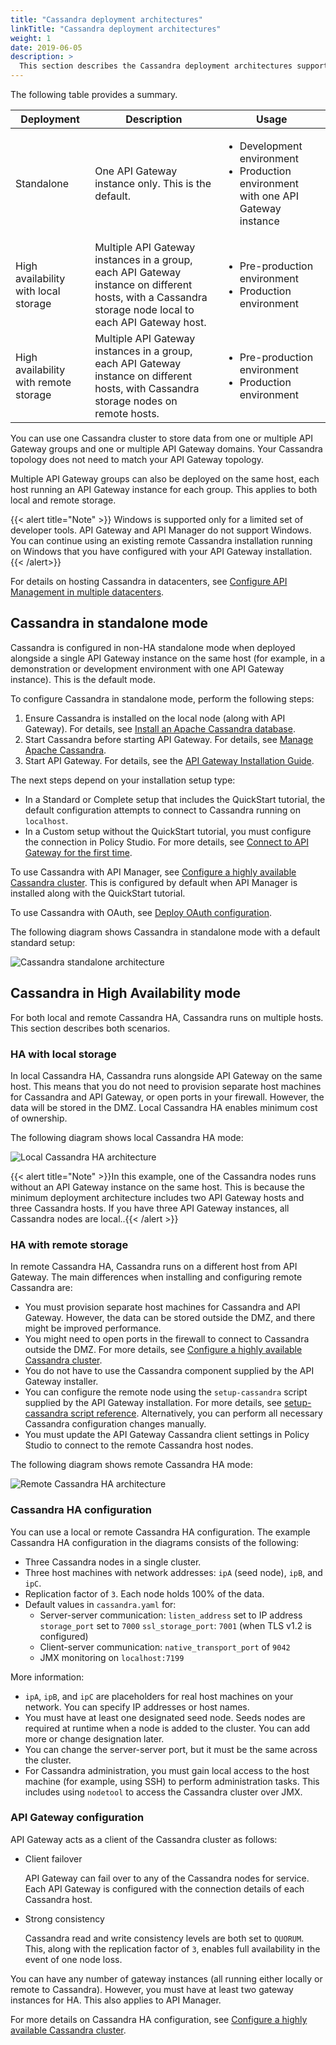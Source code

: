 ```yaml
---
title: "Cassandra deployment architectures"
linkTitle: "Cassandra deployment architectures"
weight: 1
date: 2019-06-05
description: >
  This section describes the Cassandra deployment architectures supported by API Gateway.
---
```


The following table provides a summary.

|Deployment|Description|Usage|
|--- |--- |--- |
|Standalone|One API Gateway instance only. This is the default.|<ul><li>Development environment</li><li>Production environment with one API Gateway instance</li></ul>|
|High availability with local storage|Multiple API Gateway instances in a group, each API Gateway instance on different hosts, with a Cassandra storage node local to each API Gateway host.|<ul><li>Pre-production environment</li><li>Production environment</li></ul>|
|High availability with remote storage|Multiple API Gateway instances in a group, each API Gateway instance on different hosts, with Cassandra storage nodes on remote hosts.|<ul><li>Pre-production environment</li><li>Production environment</li></ul>|

You can use one Cassandra cluster to store data from one or multiple API Gateway groups and one or multiple API Gateway domains. Your Cassandra topology does not need to match your API Gateway topology.

Multiple API Gateway groups can also be deployed on the same host, each host running an API Gateway instance for each group. This applies to both local and remote storage.

{{< alert title="Note" >}}
Windows is supported only for a limited set of developer tools. API Gateway and API Manager do not support Windows. You can continue using an existing remote Cassandra installation running
on Windows that you have configured with your API Gateway installation.
{{< /alert>}}

For details on hosting Cassandra in datacenters, see [Configure API Management in multiple datacenters](/bundle/APIGateway_77_InstallationGuide_allOS_en_HTML5/page/Content/InstallGuideTopics/TemplateTopics/post-install/post_multi-datacenter.htm).

## Cassandra in standalone mode

Cassandra is configured in non-HA standalone mode when deployed alongside a single API Gateway instance on the same host (for example, in a demonstration or development environment with one API Gateway instance). This is the default mode.

To configure Cassandra in standalone mode, perform the following steps:

1. Ensure Cassandra is installed on the local node (along with API Gateway). For details, see [Install an Apache Cassandra database](/bundle/APIGateway_77_InstallationGuide_allOS_en_HTML5/page/Content/InstallGuideTopics/cassandra_install.htm).
2. Start Cassandra before starting API Gateway. For details, see [Manage Apache Cassandra](/docs/cass_admin/cassandra_manage).
3. Start API Gateway. For details, see the [API Gateway Installation Guide](/bundle/APIGateway_77_InstallationGuide_allOS_en_HTML5/).

The next steps depend on your installation setup type:

- In a Standard or Complete setup that includes the QuickStart tutorial, the default configuration attempts to connect to Cassandra running on `localhost`.
- In a Custom setup without the QuickStart tutorial, you must configure the connection in Policy Studio. For more details, see [Connect to API Gateway for the first time](/docs/cass_admin/cassandra_manage/#connect-to-api-gateway-for-the-first-time).

To use Cassandra with API Manager, see [Configure a highly available Cassandra cluster](/docs/cass_admin/cassandra_config/). This is configured by default when API Manager is installed along with the QuickStart tutorial.

To use Cassandra with OAuth, see [Deploy OAuth configuration](/bundle/APIGateway_77_OAuthUserGuide_allOS_en_HTML5/page/Content/OAuthGuideTopics/deploy_oauth_config.htm).

The following diagram shows Cassandra in standalone mode with a default standard setup:

![Cassandra standalone architecture](/Images/CassandraAdminGuide/cassandra_architecture_standalone.png)

## Cassandra in High Availability mode

For both local and remote Cassandra HA, Cassandra runs on multiple hosts. This section describes both scenarios.

### HA with local storage

In local Cassandra HA, Cassandra runs alongside API Gateway on the same host. This means that you do not need to provision separate host machines for Cassandra and API Gateway, or open ports in your firewall. However, the data will be stored in the DMZ. Local Cassandra HA enables minimum cost of ownership.

The following diagram shows local Cassandra HA mode:

![Local Cassandra HA architecture](/Images/CassandraAdminGuide/cassandra_architecture_local.png)

{{< alert title="Note" >}}In this example, one of the Cassandra nodes runs without an API Gateway instance on the same host. This is because the minimum deployment architecture includes two API Gateway hosts and three Cassandra hosts. If you have three API Gateway instances, all Cassandra nodes are local..{{< /alert >}}

### HA with remote storage

In remote Cassandra HA, Cassandra runs on a different host from API Gateway. The main differences when installing and configuring remote Cassandra are:

- You must provision separate host machines for Cassandra and API Gateway. However, the data can be stored outside the DMZ, and there might be improved performance.
- You might need to open ports in the firewall to connect to Cassandra outside the DMZ. For more details, see [Configure a highly available Cassandra cluster](/docs/cass_admin/cassandra_config/).
- You do not have to use the Cassandra component supplied by the API Gateway installer.
- You can configure the remote node using the `setup-cassandra` script supplied by the API Gateway installation. For more details, see [setup-cassandra script reference](/docs/cass_admin/cassandra_setup_script/). Alternatively, you can perform all necessary Cassandra configuration changes manually.
- You must update the API Gateway Cassandra client settings in Policy Studio to connect to the remote Cassandra host nodes.

The following diagram shows remote Cassandra HA mode:

![Remote Cassandra HA architecture](/Images/CassandraAdminGuide/cassandra_architecture_remote.png)

### Cassandra HA configuration

You can use a local or remote Cassandra HA configuration. The example Cassandra HA configuration in the diagrams consists of the following:

- Three Cassandra nodes in a single cluster.
- Three host machines with network addresses: `ipA` (seed node), `ipB`, and `ipC`.
- Replication factor of `3`. Each node holds 100% of the data.
- Default values in `cassandra.yaml` for:
  - Server-server communication:
    `listen_address` set to IP address
    `storage_port` set to `7000`
    `ssl_storage_port`: `7001` (when TLS v1.2 is configured)
  - Client-server communication: `native_transport_port` of `9042`
  - JMX monitoring on `localhost:7199`

More information:

- `ipA`, `ipB`, and `ipC` are placeholders for real host machines on your network. You can specify IP addresses or host names.
- You must have at least one designated seed node. Seeds nodes are required at runtime when a node is added to the cluster. You can add more or change designation later.
- You can change the server-server port, but it must be the same across the cluster.
- For Cassandra administration, you must gain local access to the host machine (for example, using SSH) to perform administration tasks. This includes using `nodetool` to access the Cassandra cluster over JMX.

### API Gateway configuration

API Gateway acts as a client of the Cassandra cluster as follows:

- Client failover

    API Gateway can fail over to any of the Cassandra nodes for service. Each API Gateway is configured with the connection details of each Cassandra host.

- Strong consistency

    Cassandra read and write consistency levels are both set to `QUORUM`. This, along with the replication factor of `3`, enables full availability in the event of one node loss.

You can have any number of gateway instances (all running either locally or remote to Cassandra). However, you must have at least two gateway instances for HA. This also applies to API Manager.

For more details on Cassandra HA configuration, see [Configure a highly available Cassandra cluster](/docs/cass_admin/cassandra_config/).
